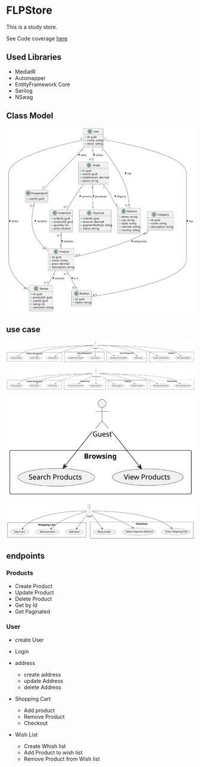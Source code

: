 # FLPStore

This is a study store.

See Code coverage [here](https://flpinheiro.github.io/FLPStore/)

## Used Libraries

* MediatR
* Automapper
* EntityFramework Core
* Serilog
* NSwag

## Class Model

![class model](/docs/diagrams/model/model.svg)

## use case

![admin](/docs/diagrams/usecase/admin.svg)

![contributor](/docs/diagrams/usecase/contributor.svg)

![guest](/docs/diagrams/usecase/guest.svg)

![user](/docs/diagrams/usecase/user.svg)

## endpoints

### Products
 
* Create Product
* Update Product
* Delete Product
* Get by Id 
* Get Paginated

### User

* create User
* Login
* address
    * create address
    * update Address
    * delete Address

* Shopping Cart
    * Add product
    * Remove Product
    * Checkout

* Wish List
    * Create Whish list
    * Add Product to wish list
    * Remove Product from Wish list
    